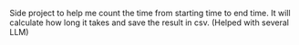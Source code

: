 Side project to help me count the time from starting time to end time. It will calculate how long it takes and save the result in csv. (Helped with several LLM) 
